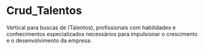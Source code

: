# Crud_Talentos
Vertical para buscas de (Talentos), profissionais com habilidades e conhecimentos especializados necessários para impulsionar o crescimento e o desenvolvimento da empresa.
